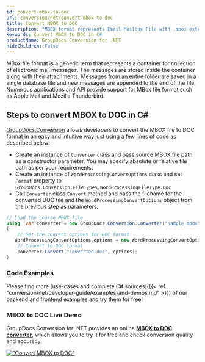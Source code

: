 ```yaml
---
id: convert-mbox-to-doc
url: conversion/net/convert-mbox-to-doc
title: Convert MBOX to DOC
description: "MBOX format represents Email Mailbox File with .mbox extension. Learn how to convert MBOX to DOC file programmatically in C# language using GroupDocs.Conversion for .NET library."
keywords: Convert MBOX to DOC in C#
productName: GroupDocs.Conversion for .NET
hideChildren: False
---
```


MBox file format is a generic term that represents a container for collection of electronic mail messages. The messages are stored inside the container along with their attachments. Messages from an entire folder are saved in a single database file and new messages are appended to the end of the file. Numerous applications and API provide support for MBox file format such as Apple Mail and Mozilla Thunderbird.

## Steps to convert MBOX to DOC in C#

[GroupDocs.Conversion](https://products.groupdocs.com/conversion/net) allows developers to convert the MBOX file to DOC format in an easy and intuitive way just using a few lines of code as described below:

* Create an instance of `Converter` class and pass source MBOX file path as a constructor parameter. You may specify absolute or relative file path as per your requirements. 
* Create an instance of `WordProcessingConvertOptions` class and set `Format` property to `GroupDocs.Conversion.FileTypes.WordProcessingFileType.Doc`
* Call `Converter` class `Convert` method and pass the filename for the converted DOC file and the `WordProcessingConvertOptions` object from the previous step as parameters.

```csharp
// Load the source MBOX file
using (var converter = new GroupDocs.Conversion.Converter("sample.mbox"))
{
    // Set the convert options for DOC format
   WordProcessingConvertOptions options = new WordProcessingConvertOptions { Format = GroupDocs.Conversion.FileTypes.WordProcessingFileType.Doc };
    // Convert to DOC format
    converter.Convert("converted.doc", options);
}
```

### Code Examples

Please find more [use-cases and complete C# sources]({{< ref "conversion/net/developer-guide/examples-and-demos.md" >}}) of our backend and frontend examples and try them for free!

### MBOX to DOC Live Demo

GroupDocs.Conversion for .NET provides an online [**MBOX to DOC converter**](https://products.groupdocs.app/conversion/mbox-to-doc), which allows you to try it for free and check conversion quality and accuracy.

[!["Convert MBOX to DOC"](conversion/net/images/convert-to-doc/convert-mbox-to-doc.png)](https://products.groupdocs.app/conversion/mbox-to-doc)